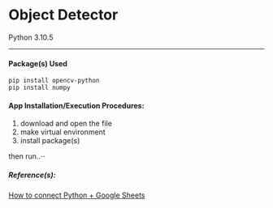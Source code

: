 # Object Detector
Python 3.10.5
- - - - 

#### Package(s) Used

    pip install opencv-python
    pip install numpy
    
#### App Installation/Execution Procedures:
1. download and open the file
2. make virtual environment
3. install package(s)
 
   
then run..⋅⋅

##### Reference(s): ##### 
[How to connect Python + Google Sheets](https://www.youtube.com/watch?v=HXDD7-EnGBY)
